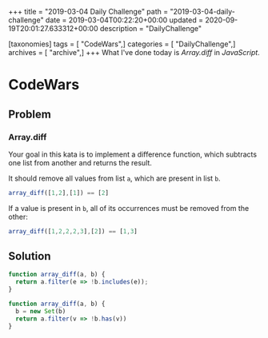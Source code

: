 +++
title = "2019-03-04 Daily Challenge"
path = "2019-03-04-daily-challenge"
date = 2019-03-04T00:22:20+00:00
updated = 2020-09-19T20:01:27.633312+00:00
description = "DailyChallenge"

[taxonomies]
tags = [ "CodeWars",]
categories = [ "DailyChallenge",]
archives = [ "archive",]
+++
What I've done today is *Array.diff* in *JavaScript*.
<!-- more -->

# CodeWars

## Problem

### Array.diff

Your goal in this kata is to implement a difference function, which subtracts one list from another and returns the result.

It should remove all values from list `a`, which are present in list `b`.

```javascript
array_diff([1,2],[1]) == [2]
```

If a value is present in `b`, all of its occurrences must be removed from the other:

```javascript
array_diff([1,2,2,2,3],[2]) == [1,3]
```

## Solution

```js
function array_diff(a, b) {
  return a.filter(e => !b.includes(e));
}

function array_diff(a, b) {
  b = new Set(b)
  return a.filter(v => !b.has(v))
}
```